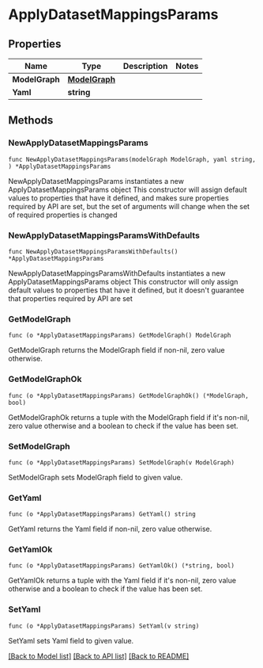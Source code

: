 # ApplyDatasetMappingsParams

## Properties

Name | Type | Description | Notes
------------ | ------------- | ------------- | -------------
**ModelGraph** | [**ModelGraph**](ModelGraph.md) |  | 
**Yaml** | **string** |  | 

## Methods

### NewApplyDatasetMappingsParams

`func NewApplyDatasetMappingsParams(modelGraph ModelGraph, yaml string, ) *ApplyDatasetMappingsParams`

NewApplyDatasetMappingsParams instantiates a new ApplyDatasetMappingsParams object
This constructor will assign default values to properties that have it defined,
and makes sure properties required by API are set, but the set of arguments
will change when the set of required properties is changed

### NewApplyDatasetMappingsParamsWithDefaults

`func NewApplyDatasetMappingsParamsWithDefaults() *ApplyDatasetMappingsParams`

NewApplyDatasetMappingsParamsWithDefaults instantiates a new ApplyDatasetMappingsParams object
This constructor will only assign default values to properties that have it defined,
but it doesn't guarantee that properties required by API are set

### GetModelGraph

`func (o *ApplyDatasetMappingsParams) GetModelGraph() ModelGraph`

GetModelGraph returns the ModelGraph field if non-nil, zero value otherwise.

### GetModelGraphOk

`func (o *ApplyDatasetMappingsParams) GetModelGraphOk() (*ModelGraph, bool)`

GetModelGraphOk returns a tuple with the ModelGraph field if it's non-nil, zero value otherwise
and a boolean to check if the value has been set.

### SetModelGraph

`func (o *ApplyDatasetMappingsParams) SetModelGraph(v ModelGraph)`

SetModelGraph sets ModelGraph field to given value.


### GetYaml

`func (o *ApplyDatasetMappingsParams) GetYaml() string`

GetYaml returns the Yaml field if non-nil, zero value otherwise.

### GetYamlOk

`func (o *ApplyDatasetMappingsParams) GetYamlOk() (*string, bool)`

GetYamlOk returns a tuple with the Yaml field if it's non-nil, zero value otherwise
and a boolean to check if the value has been set.

### SetYaml

`func (o *ApplyDatasetMappingsParams) SetYaml(v string)`

SetYaml sets Yaml field to given value.



[[Back to Model list]](../README.md#documentation-for-models) [[Back to API list]](../README.md#documentation-for-api-endpoints) [[Back to README]](../README.md)


